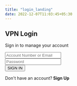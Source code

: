 ```yaml
---
title: "login_landing"
date: 2022-12-07T11:03:45+05:30
---
```

<section class="back-image-login-landing" style="background-image:url('/images/adobe.jpeg');">
	 <div class="vh-100 d-flex justify-content-center align-items-center ">
            <div class="col-md-5 p-5 ">
                <h2 class="text-center mb-4 text-primary">VPN Login</h2>
                <p class="mb-0  text-center">Sign in to manage your account</p>
                <form>
                    <div class="d-grid">
                       <input type="email" placeholder="Account Number or Email " required />
                    </div>
                    <div class="d-grid">                        
                        <input type="password" placeholder="Password" required />
                    </div>                
                    <div class="d-grid">
                        <button class="btn btn-primary" type="submit">SIGN IN</button>
                    </div>
                </form>
                <div class="mt-3">
                    <p class="mb-0  text-center-1">Don't have an account?<strong> Sign Up</strong></p>
                </div>
            </div>
        </div>

</section>



